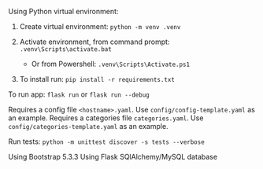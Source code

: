 
Using Python virtual environment:
1. Create virtual environment: `python -m venv .venv`
2. Activate environment, from command prompt: `.venv\Scripts\activate.bat`
    - Or from Powershell: `.venv\Scripts\Activate.ps1`

3. To install run: `pip install -r requirements.txt`

To run app: `flask run` or `flask run --debug`

Requires a config file `<hostname>.yaml`. Use `config/config-template.yaml` as an example.
Requires a categories file `categories.yaml`. Use `config/categories-template.yaml` as an example.

Run tests: `python -m unittest discover -s tests --verbose`

Using Bootstrap 5.3.3
Using Flask SQlAlchemy/MySQL database